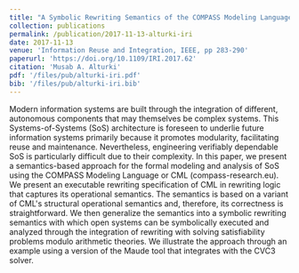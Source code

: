 ```yaml
---
title: "A Symbolic Rewriting Semantics of the COMPASS Modeling Language"
collection: publications
permalink: /publication/2017-11-13-alturki-iri
date: 2017-11-13
venue: 'Information Reuse and Integration, IEEE, pp 283-290'
paperurl: 'https://doi.org/10.1109/IRI.2017.62'
citation: 'Musab A. Alturki'
pdf: '/files/pub/alturki-iri.pdf'
bib: '/files/pub/alturki-iri.bib'
---
```


Modern information systems are built through the integration of different, autonomous components that may themselves be complex systems. This Systems-of-Systems (SoS) architecture is foreseen to underlie future information systems primarily because it promotes modularity, facilitating reuse and maintenance. Nevertheless, engineering verifiably dependable SoS is particularly difficult due to their complexity. In this paper, we present a semantics-based approach for the formal modeling and analysis of SoS using the COMPASS Modeling Language or CML (compass-research.eu). We present an executable rewriting specification of CML in rewriting logic that captures its operational semantics. The semantics is based on a variant of CML's structural operational semantics and, therefore, its correctness is straightforward. We then generalize the semantics into a symbolic rewriting semantics with which open systems can be symbolically executed and analyzed through the integration of rewriting with solving satisfiability problems modulo arithmetic theories. We illustrate the approach through an example using a version of the Maude tool that integrates with the CVC3 solver.
